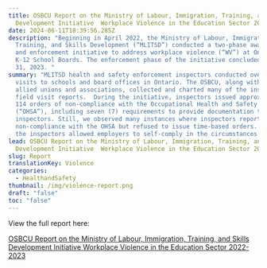 ```yaml
---
title: OSBCU Report on the Ministry of Labour, Immigration, Training, and Skills
  Development Initiative  Workplace Violence in the Education Sector 2022-2023
date: 2024-06-11T18:39:56.285Z
description: "Beginning in April 2022, the Ministry of Labour, Immigration,
  Training, and Skills Development (“MLITSD”) conducted a two-phase awareness
  and enforcement initiative to address workplace violence (“WV”) at Ontario’s
  K-12 School Boards. The enforcement phase of the initiative concluded on March
  31, 2023. "
summary: "MLITSD health and safety enforcement inspectors conducted over 340
  visits to schools and board offices in Ontario. The OSBCU, along with other
  allied unions and associations, collected and charted many of the inspector’s
  field visit reports.  During the initiative, inspectors issued approximately
  114 orders of non-compliance with the Occupational Health and Safety Act
  (“OHSA”), including seven (7) requirements to provide documentation to
  inspectors. Still, we observed many instances where inspectors reported
  non-compliance with the OHSA but refused to issue time-based orders. Instead,
  the inspectors allowed employers to self-comply in the circumstances. "
lead: OSBCU Report on the Ministry of Labour, Immigration, Training, and Skills
  Development Initiative  Workplace Violence in the Education Sector 2022-2023
slug: Report
translationKey: Violence
categories:
  - HealthandSafety
thumbnail: /img/violence-report.png
draft: "false"
toc: "false"
---
```

View the full report here:

[OSBCU Report on the Ministry of Labour, Immigration, Training, and Skills Development Initiative Workplace Violence in the Education Sector 2022-2023](https://osbcu-my.sharepoint.com/:b:/g/personal/mmaguire_osbcu_ca/EfTvtwllG3RIv5AMOcqcFVEBKx9S6AZyD2xhuW8lFwlmsA?e=c6ZThl)